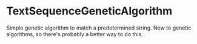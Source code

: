 # TextSequenceGeneticAlgorithm
Simple genetic algorithm to match a predetermined string. New to genetic algorithms, so there's probably a better way to do this.
